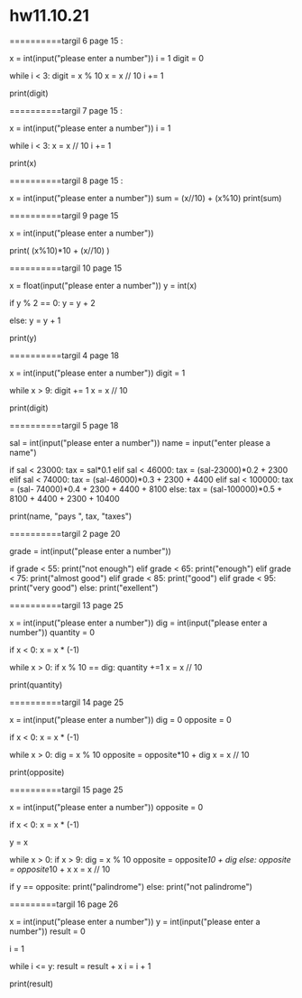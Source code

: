 # hw11.10.21

==========targil 6 page 15 :

x = int(input("please enter a number"))
i = 1
digit = 0

while i < 3:
    digit = x % 10
    x = x // 10
    i += 1

print(digit)

==========targil 7 page 15 :

x = int(input("please enter a number"))
i = 1

while i < 3:
    x = x // 10
    i += 1

print(x)

==========targil 8 page 15 :

x = int(input("please enter a number"))
sum = (x//10) + (x%10)
print(sum)

==========targil 9 page 15

x = int(input("please enter a number"))

print( (x%10)*10 + (x//10) )


==========targil 10 page 15

x = float(input("please enter a number"))
y = int(x)

if y % 2 == 0:
    y = y + 2

else:
    y = y + 1

print(y)

==========targil 4 page 18

x = int(input("please enter a number"))
digit = 1

while x > 9:
    digit += 1
    x = x // 10

print(digit)

==========targil 5 page 18

sal = int(input("please enter a number"))
name = input("enter please a name")

if sal < 23000:
    tax = sal*0.1
elif sal < 46000:
    tax = (sal-23000)*0.2 + 2300
elif sal < 74000:
    tax = (sal-46000)*0.3 + 2300 + 4400
elif sal < 100000:
    tax = (sal- 74000)*0.4 + 2300 + 4400 + 8100
else:
    tax = (sal-100000)*0.5 + 8100 + 4400 + 2300 + 10400

print(name, "pays ", tax, "taxes")

==========targil 2 page 20

grade = int(input("please enter a number"))

if grade < 55:
    print("not enough")
elif grade < 65:
    print("enough")
elif grade < 75:
    print("almost good")
elif grade < 85:
    print("good")
elif grade < 95:
    print("very good")
else:
    print("exellent")
    
==========targil 13 page 25

x = int(input("please enter a number"))
dig = int(input("please enter a number"))
quantity = 0

if x < 0:
    x = x * (-1)

while x > 0:
    if x % 10 == dig:
        quantity +=1
    x = x // 10

print(quantity)
 
==========targil 14 page 25

x = int(input("please enter a number"))
dig = 0
opposite = 0

if x < 0:
    x = x * (-1)

while x > 0:
    dig = x % 10
    opposite = opposite*10 + dig
    x = x // 10

print(opposite)

==========targil 15 page 25

x = int(input("please enter a number"))
opposite = 0

if x < 0:
    x = x * (-1)

y = x

while x > 0:
    if x > 9:
           dig = x % 10
           opposite = opposite*10 + dig
    else:
        opposite = opposite*10 + x
    x = x // 10

if y == opposite:
    print("palindrome")
else:
    print("not palindrome")
    
=========targil 16 page 26

x = int(input("please enter a number"))
y = int(input("please enter a number"))
result = 0

i = 1

while i <= y:
    result = result + x
    i = i + 1

print(result)
